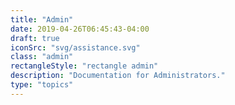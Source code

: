 ```yaml
---
title: "Admin"
date: 2019-04-26T06:45:43-04:00
draft: true
iconSrc: "svg/assistance.svg"
class: "admin"
rectangleStyle: "rectangle admin"
description: "Documentation for Administrators."
type: "topics"
---
```

